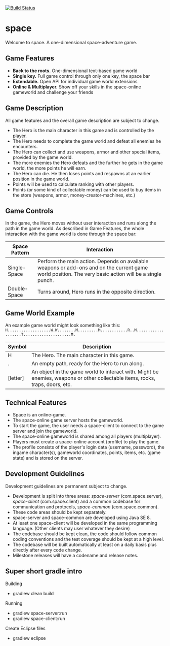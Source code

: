 [![Build Status](https://travis-ci.org/oppes/space.svg?branch=master)](https://travis-ci.org/oppes/space)

# space
Welcome to space. A one-dimensional space-adventure game.

## Game Features
- **Back to the roots.** One-dimensional text-based game world
- **Single key.** Full game control through only one key, the space bar
- **Extendable.** Open API for individual game world extensions
- **Online & Multiplayer.** Show off your skills in the space-online gameworld and challenge your friends

## Game Description
All game features and the overall game description are subject to change.
- The Hero is the main character in this game and is controlled by the player.
- The Hero needs to complete the game world and defeat all enemies he encounters.
- The Hero can collect and use weapons, armor and other special items, provided by the game world.
- The more enemies the Hero defeats and the further he gets in the game world, the more points he will earn.
- The Hero can die. He then loses points and respawns at an earlier position in the game world.
- Points will be used to calculate ranking with other players.
- Points (or some kind of collectable money) can be used to buy items in the store (weapons, armor, money-creator-machines, etc.)

## Game Controls
In the game, the Hero moves without user interaction and runs along the path in the game world.
As described in Game Features, the whole interaction with the game world is done through the space bar:

| Space Pattern  | Interaction |
| ------------- | ------------- |
| Single-Space  | Perform the main action. Depends on available weapons or add-ons and on the current game world position. The very basic action will be a single punch.  |
| Double-Space  | Turns around, Hero runs in the opposite direction. |

## Game World Example
An example game world might look something like this:
`H...................W.W........M.........M............R..M...................T.....................M.`

| Symbol  | Description |
| ------------- | ------------- |
| H  | The Hero. The main character in this game. |
| .  | An empty path, ready for the Hero to run along. |
| [letter]  | An object in the game world to interact with. Might be enemies, weapons or other collectable items, rocks, traps, doors, etc. |

## Technical Features
- Space is an online-game.
- The space-online game server hosts the gameworld.
- To start the game, the user needs a space-client to connect to the game server and join the gameworld.
- The space-online gameworld is shared among all players (multiplayer).
- Players must create a space-online account (profile) to play the game.
- The profile consists of the player's login data (username, password), the ingame character(s), gameworld coordinates, points, items, etc. (game state) and is stored on the server.

## Development Guidelines
Development guidelines are permanent subject to change.
- Development is split into three areas: _space-server_ (com.space.server), _space-client_ (com.space.client) and a common codebase for communication and protocols, _space-common_ (com.space.common).
- These code areas should be kept separately.
- space-server and space-common are developed using Java SE 8.
- At least one space-client will be developed in the same programming language. (Other clients may user whatever they desire)
- The codebase should be kept clean, the code should follow common coding conventions and the test coverage should be kept at a high level.
- The codebase will be built automatically at least on a daily basis plus directly after every code change.
- Milestone releases will have a codename and release notes.

## Super short gradle intro
Building
- gradlew clean build

Running
- gradlew space-server:run
- gradlew space-client:run

Create Eclipse files
- gradlew eclipse

